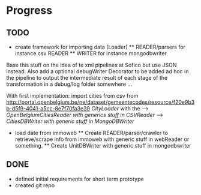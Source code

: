 Progress
========


TODO
----
* create framework for importing data (Loader)
** READER/parsers for instance csv READER
** WRITER for instance mongodbwriter

Base this stuff on the idea of te xml pipelines at Sofico
but use JSON instead. Also add a optional debugWriter Decorator to be added
ad hoc in the pipeline to output the intermediate result of each stage of the transformation in a debug/log folder somewhere ...

With first implementation:
import cities from csv from http://portal.openbelgium.be/ne/dataset/gemeentecodes/resource/f20e9b3b-d5f9-4041-a5cc-8e7f70fa3e39
*CityLoader* with the
--> *OpenBelgiumCitiesReader with generics stuff in CSVReader*
--> *CitiesDBWriter with generic stuff in MongoDBWriter*

* load date from immoweb
** Create READER/parser/crawler to retrieve/scrape info from immoweb with generic stuff in webReader or something.
** Create UnitDBWriter with generic stuff in mongodbwriter

DONE
----
* defined initial requirements for short term prototype
* created git repo

